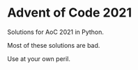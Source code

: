 # Advent of Code 2021

Solutions for AoC 2021 in Python.

Most of these solutions are bad.

Use at your own peril.